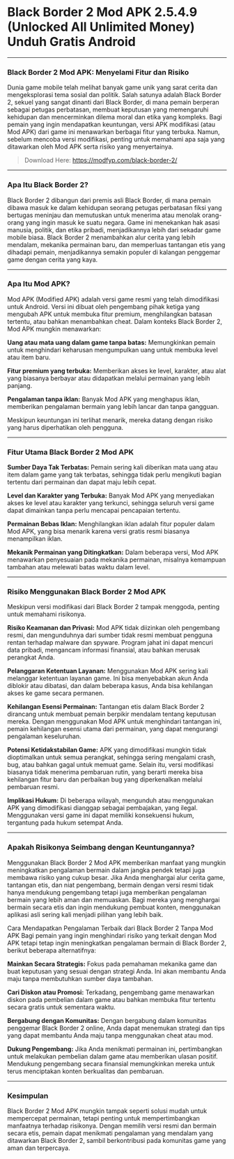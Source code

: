 # Black Border 2 Mod APK 2.5.4.9 (Unlocked All Unlimited Money) Unduh Gratis Android

---

### Black Border 2 Mod APK: Menyelami Fitur dan Risiko
Dunia game mobile telah melihat banyak game unik yang sarat cerita dan mengeksplorasi tema sosial dan politik. Salah satunya adalah Black Border 2, sekuel yang sangat dinanti dari Black Border, di mana pemain berperan sebagai petugas perbatasan, membuat keputusan yang memengaruhi kehidupan dan mencerminkan dilema moral dan etika yang kompleks. Bagi pemain yang ingin mendapatkan keuntungan, versi APK modifikasi (atau Mod APK) dari game ini menawarkan berbagai fitur yang terbuka. Namun, sebelum mencoba versi modifikasi, penting untuk memahami apa saja yang ditawarkan oleh Mod APK serta risiko yang menyertainya.
>Download Here:  https://modfyp.com/black-border-2/

---

### Apa Itu Black Border 2?
Black Border 2 dibangun dari premis asli Black Border, di mana pemain dibawa masuk ke dalam kehidupan seorang petugas perbatasan fiksi yang bertugas meninjau dan memutuskan untuk menerima atau menolak orang-orang yang ingin masuk ke suatu negara. Game ini menekankan hak asasi manusia, politik, dan etika pribadi, menjadikannya lebih dari sekadar game mobile biasa. Black Border 2 menambahkan alur cerita yang lebih mendalam, mekanika permainan baru, dan memperluas tantangan etis yang dihadapi pemain, menjadikannya semakin populer di kalangan penggemar game dengan cerita yang kaya.

---

### Apa Itu Mod APK?
Mod APK (Modified APK) adalah versi game resmi yang telah dimodifikasi untuk Android. Versi ini dibuat oleh pengembang pihak ketiga yang mengubah APK untuk membuka fitur premium, menghilangkan batasan tertentu, atau bahkan menambahkan cheat. Dalam konteks Black Border 2, Mod APK mungkin menawarkan:

**Uang atau mata uang dalam game tanpa batas:** Memungkinkan pemain untuk menghindari keharusan mengumpulkan uang untuk membuka level atau item baru.

**Fitur premium yang terbuka:** Memberikan akses ke level, karakter, atau alat yang biasanya berbayar atau didapatkan melalui permainan yang lebih panjang.

**Pengalaman tanpa iklan:** Banyak Mod APK yang menghapus iklan, memberikan pengalaman bermain yang lebih lancar dan tanpa gangguan.

Meskipun keuntungan ini terlihat menarik, mereka datang dengan risiko yang harus diperhatikan oleh pengguna.

---

### Fitur Utama Black Border 2 Mod APK
**Sumber Daya Tak Terbatas:** Pemain sering kali diberikan mata uang atau item dalam game yang tak terbatas, sehingga tidak perlu mengikuti bagian tertentu dari permainan dan dapat maju lebih cepat.

**Level dan Karakter yang Terbuka:** Banyak Mod APK yang menyediakan akses ke level atau karakter yang terkunci, sehingga seluruh versi game dapat dimainkan tanpa perlu mencapai pencapaian tertentu.

**Permainan Bebas Iklan:** Menghilangkan iklan adalah fitur populer dalam Mod APK, yang bisa menarik karena versi gratis resmi biasanya menampilkan iklan.

**Mekanik Permainan yang Ditingkatkan:** Dalam beberapa versi, Mod APK menawarkan penyesuaian pada mekanika permainan, misalnya kemampuan tambahan atau melewati batas waktu dalam level.

---

### Risiko Menggunakan Black Border 2 Mod APK
Meskipun versi modifikasi dari Black Border 2 tampak menggoda, penting untuk memahami risikonya.

**Risiko Keamanan dan Privasi:** Mod APK tidak diizinkan oleh pengembang resmi, dan mengunduhnya dari sumber tidak resmi membuat pengguna rentan terhadap malware dan spyware. Program jahat ini dapat mencuri data pribadi, mengancam informasi finansial, atau bahkan merusak perangkat Anda.

**Pelanggaran Ketentuan Layanan:** Menggunakan Mod APK sering kali melanggar ketentuan layanan game. Ini bisa menyebabkan akun Anda diblokir atau dibatasi, dan dalam beberapa kasus, Anda bisa kehilangan akses ke game secara permanen.

**Kehilangan Esensi Permainan:** Tantangan etis dalam Black Border 2 dirancang untuk membuat pemain berpikir mendalam tentang keputusan mereka. Dengan menggunakan Mod APK untuk menghindari tantangan ini, pemain kehilangan esensi utama dari permainan, yang dapat mengurangi pengalaman keseluruhan.

**Potensi Ketidakstabilan Game:** APK yang dimodifikasi mungkin tidak dioptimalkan untuk semua perangkat, sehingga sering mengalami crash, bug, atau bahkan gagal untuk memuat game. Selain itu, versi modifikasi biasanya tidak menerima pembaruan rutin, yang berarti mereka bisa kehilangan fitur baru dan perbaikan bug yang diperkenalkan melalui pembaruan resmi.

**Implikasi Hukum:** Di beberapa wilayah, mengunduh atau menggunakan APK yang dimodifikasi dianggap sebagai pembajakan, yang ilegal. Menggunakan versi game ini dapat memiliki konsekuensi hukum, tergantung pada hukum setempat Anda.

---

### Apakah Risikonya Seimbang dengan Keuntungannya?
Menggunakan Black Border 2 Mod APK memberikan manfaat yang mungkin meningkatkan pengalaman bermain dalam jangka pendek tetapi juga membawa risiko yang cukup besar. Jika Anda menghargai alur cerita game, tantangan etis, dan niat pengembang, bermain dengan versi resmi tidak hanya mendukung pengembang tetapi juga memberikan pengalaman bermain yang lebih aman dan memuaskan. Bagi mereka yang menghargai bermain secara etis dan ingin mendukung pembuat konten, menggunakan aplikasi asli sering kali menjadi pilihan yang lebih baik.

Cara Mendapatkan Pengalaman Terbaik dari Black Border 2 Tanpa Mod APK
Bagi pemain yang ingin menghindari risiko yang terkait dengan Mod APK tetapi tetap ingin meningkatkan pengalaman bermain di Black Border 2, berikut beberapa alternatifnya:

**Mainkan Secara Strategis:** Fokus pada pemahaman mekanika game dan buat keputusan yang sesuai dengan strategi Anda. Ini akan membantu Anda maju tanpa membutuhkan sumber daya tambahan.

**Cari Diskon atau Promosi:** Terkadang, pengembang game menawarkan diskon pada pembelian dalam game atau bahkan membuka fitur tertentu secara gratis untuk sementara waktu.

**Bergabung dengan Komunitas:** Dengan bergabung dalam komunitas penggemar Black Border 2 online, Anda dapat menemukan strategi dan tips yang dapat membantu Anda maju tanpa menggunakan cheat atau mod.

**Dukung Pengembang:** Jika Anda menikmati permainan ini, pertimbangkan untuk melakukan pembelian dalam game atau memberikan ulasan positif. Mendukung pengembang secara finansial memungkinkan mereka untuk terus menciptakan konten berkualitas dan pembaruan.

---

### Kesimpulan
Black Border 2 Mod APK mungkin tampak seperti solusi mudah untuk mempercepat permainan, tetapi penting untuk mempertimbangkan manfaatnya terhadap risikonya. Dengan memilih versi resmi dan bermain secara etis, pemain dapat menikmati pengalaman yang mendalam yang ditawarkan Black Border 2, sambil berkontribusi pada komunitas game yang aman dan terpercaya.
